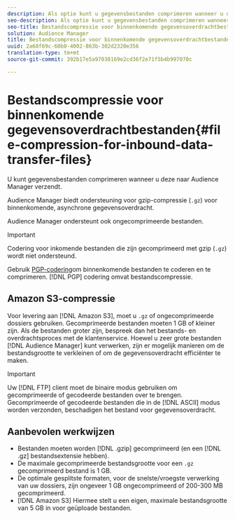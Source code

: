 ```yaml
---
description: Als optie kunt u gegevensbestanden comprimeren wanneer u deze naar Audience Manager verzendt.
seo-description: Als optie kunt u gegevensbestanden comprimeren wanneer u deze naar Audience Manager verzendt.
seo-title: Bestandscompressie voor binnenkomende gegevensoverdrachtbestanden
solution: Audience Manager
title: Bestandscompressie voor binnenkomende gegevensoverdrachtbestanden
uuid: 2a68f69c-60b0-4002-863b-302d2320e356
translation-type: tm+mt
source-git-commit: 392b17e5a97038169e2cd36f2e71f5b4b997070c

---
```



# Bestandscompressie voor binnenkomende gegevensoverdrachtbestanden{#file-compression-for-inbound-data-transfer-files}

U kunt gegevensbestanden comprimeren wanneer u deze naar Audience Manager verzendt.

<!-- inbound-file-compression.xml -->

Audience Manager biedt ondersteuning voor gzip-compressie (`.gz`) voor binnenkomende, asynchrone gegevensoverdracht.

Audience Manager ondersteunt ook ongecomprimeerde bestanden.

>[!IMPORTANT]
>
>Codering voor inkomende bestanden die zijn gecomprimeerd met gzip (`.gz`) wordt niet ondersteund.
>
>Gebruik [PGP-codering](../../../integration/sending-audience-data/batch-data-transfer-explained/inbound-file-encryption.md)om binnenkomende bestanden te coderen en te comprimeren. [!DNL PGP] codering omvat bestandscompressie.

## Amazon S3-compressie

Voor levering aan [!DNL Amazon S3], moet u `.gz` of ongecomprimeerde dossiers gebruiken. Gecomprimeerde bestanden moeten 1 GB of kleiner zijn. Als de bestanden groter zijn, bespreek dan het bestands- en overdrachtsproces met de klantenservice. Hoewel u zeer grote bestanden [!DNL Audience Manager] kunt verwerken, zijn er mogelijk manieren om de bestandsgrootte te verkleinen of om de gegevensoverdracht efficiënter te maken.

>[!IMPORTANT]
>
>Uw [!DNL FTP] client moet de binaire modus gebruiken om gecomprimeerde of gecodeerde bestanden over te brengen. Gecomprimeerde of gecodeerde bestanden die in de [!DNL ASCII] modus worden verzonden, beschadigen het bestand voor gegevensoverdracht.

## Aanbevolen werkwijzen

* Bestanden moeten worden [!DNL .gzip] gecomprimeerd (en een [!DNL .gz] bestandsextensie hebben).
* De maximale gecomprimeerde bestandsgrootte voor een `.gz` gecomprimeerd bestand is 1 GB.
* De optimale gesplitste formaten, voor de snelste/vroegste verwerking van uw dossiers, zijn ongeveer 1 GB ongecomprimeerd of 200-300 MB gecomprimeerd.
* [!DNL Amazon S3] Hiermee stelt u een eigen, maximale bestandsgrootte van 5 GB in voor geüploade bestanden.
